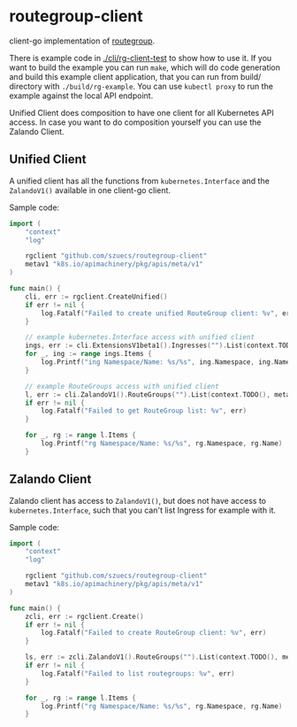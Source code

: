 # routegroup-client
client-go implementation of
[routegroup](https://opensource.zalando.com/skipper/kubernetes/routegroups/).

There is example code in [./cli/rg-client-test](./cli/rg-client-test/main.go) to show how to use
it. If you want to build the example you can run `make`, which will do
code generation and build this example client application, that you
can run from build/ directory with `./build/rg-example`. You can use
`kubectl proxy` to run the example against the local API endpoint.

Unified Client does composition to have one client for all Kubernetes
API access. In case you want to do composition yourself you can use
the Zalando Client.

## Unified Client

A unified client has all the functions from `kubernetes.Interface` and
the `ZalandoV1()` available in one client-go client.

Sample code:

```go
import (
	"context"
	"log"

	rgclient "github.com/szuecs/routegroup-client"
	metav1 "k8s.io/apimachinery/pkg/apis/meta/v1"
)

func main() {
	cli, err := rgclient.CreateUnified()
	if err != nil {
		log.Fatalf("Failed to create unified RouteGroup client: %v", err)
	}

	// example kubernetes.Interface access with unified client
	ings, err := cli.ExtensionsV1beta1().Ingresses("").List(context.TODO(), metav1.ListOptions{})
	for _, ing := range ings.Items {
		log.Printf("ing Namespace/Name: %s/%s", ing.Namespace, ing.Name)
	}

	// example RouteGroups access with unified client
	l, err := cli.ZalandoV1().RouteGroups("").List(context.TODO(), metav1.ListOptions{})
	if err != nil {
		log.Fatalf("Failed to get RouteGroup list: %v", err)
	}

	for _, rg := range l.Items {
		log.Printf("rg Namespace/Name: %s/%s", rg.Namespace, rg.Name)
	}
```

## Zalando Client

Zalando client has access to `ZalandoV1()`, but does not have access
to `kubernetes.Interface`, such that you can't list Ingress for
example with it.

Sample code:

```go
import (
	"context"
	"log"

	rgclient "github.com/szuecs/routegroup-client"
	metav1 "k8s.io/apimachinery/pkg/apis/meta/v1"
)

func main() {
	zcli, err := rgclient.Create()
	if err != nil {
		log.Fatalf("Failed to create RouteGroup client: %v", err)
	}

	ls, err := zcli.ZalandoV1().RouteGroups("").List(context.TODO(), metav1.ListOptions{})
	if err != nil {
		log.Fatalf("Failed to list routegroups: %v", err)
	}

	for _, rg := range l.Items {
		log.Printf("rg Namespace/Name: %s/%s", rg.Namespace, rg.Name)
	}
```
